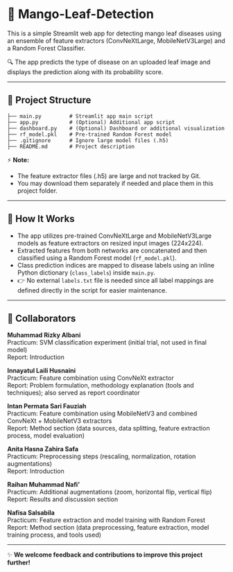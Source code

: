 # 🍃 Mango-Leaf-Detection

This is a simple Streamlit web app for detecting mango leaf diseases using an ensemble of feature extractors (ConvNeXtLarge, MobileNetV3Large) and a Random Forest Classifier.

🔍 The app predicts the type of disease on an uploaded leaf image and displays the prediction along with its probability score.

---

## 📂 Project Structure

```
├── main.py         # Streamlit app main script
├── app.py          # (Optional) Additional app script
├── dashboard.py    # (Optional) Dashboard or additional visualization
├── rf_model.pkl    # Pre-trained Random Forest model
├── .gitignore      # Ignore large model files (.h5)
├── README.md       # Project description
```

⚡ **Note:**

- The feature extractor files (.h5) are large and not tracked by Git.
- You may download them separately if needed and place them in this project folder.

---

## 🧩 How It Works

- The app utilizes pre-trained ConvNeXtLarge and MobileNetV3Large models as feature extractors on resized input images (224x224).
- Extracted features from both networks are concatenated and then classified using a Random Forest model (`rf_model.pkl`).
- Class prediction indices are mapped to disease labels using an inline Python dictionary (`class_labels`) inside `main.py`.
- 👉 No external `labels.txt` file is needed since all label mappings are defined directly in the script for easier maintenance.

---

## 👥 Collaborators

**Muhammad Rizky Albani**  
Practicum: SVM classification experiment (initial trial, not used in final model)  
Report: Introduction  

**Innayatul Laili Husnaini**  
Practicum: Feature combination using ConvNeXt extractor  
Report: Problem formulation, methodology explanation (tools and techniques); also served as report coordinator  

**Intan Permata Sari Fauziah**  
Practicum: Feature combination using MobileNetV3 and combined ConvNeXt + MobileNetV3 extractors  
Report: Method section (data sources, data splitting, feature extraction process, model evaluation)  

**Anita Hasna Zahira Safa**  
Practicum: Preprocessing steps (rescaling, normalization, rotation augmentations)  
Report: Introduction  

**Raihan Muhammad Nafi’**  
Practicum: Additional augmentations (zoom, horizontal flip, vertical flip)  
Report: Results and discussion section  

**Nafisa Salsabila**  
Practicum: Feature extraction and model training with Random Forest  
Report: Method section (data preprocessing, feature extraction, model training process, and tools used)

---

✨ **We welcome feedback and contributions to improve this project further!**
